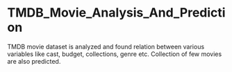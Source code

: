 # TMDB_Movie_Analysis_And_Prediction
TMDB movie dataset is analyzed and found relation between various variables like cast, budget, collections, genre etc. Collection of few movies are also predicted.
